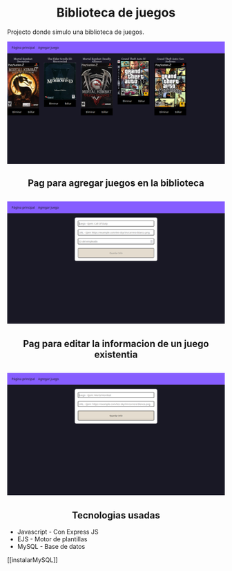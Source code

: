 <div align="center">
  <h1>Biblioteca de juegos</h1>
</div>

Projecto donde simulo una biblioteca de juegos.

<div align="center">
  <img src="./src/public/img_readme/landing_page.png" alt="das" />
</div>

<div align="center">
  <h2> Pag para agregar juegos en la biblioteca <h2>
  <img src="./src/public/img_readme/agregar_juego.png" alt="das" />
</div>

<div align="center">
  <h2> Pag para editar la informacion de un juego existentia <h2>
  <img src="./src/public/img_readme/editar_juego.png" alt="das" />
</div>

<h2 align="center">Tecnologias usadas</h2>

- Javascript - Con Express JS
- EJS - Motor de plantillas
- MySQL - Base de datos

[[instalarMySQL]]

